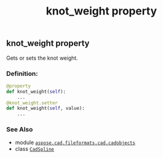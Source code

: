﻿---
title: knot_weight property
second_title: Aspose.CAD for Python via .NET API References
description: 
type: docs
weight: 370
url: /python-net/aspose.cad.fileformats.cad.cadobjects/cadspline/knot_weight/
is_root: false
---

## knot_weight property


Gets or sets the knot weight.
### Definition:
```python
@property
def knot_weight(self):
    ...
@knot_weight.setter
def knot_weight(self, value):
    ...
```

### See Also
* module [`aspose.cad.fileformats.cad.cadobjects`](../../)
* class [`CadSpline`](/cad/python-net/aspose.cad.fileformats.cad.cadobjects/cadspline)
